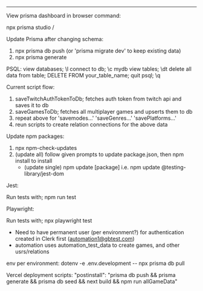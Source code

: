---

View prisma dashboard in browser command:

npx prisma studio /

Update Prisma after changing schema:

1. npx prisma db push (or 'prisma migrate dev' to keep existing data)
2. npx prisma generate

PSQL:
view databases; \l
connect to db; \c mydb
view tables; \dt
delete all data from table; DELETE FROM your_table_name;
quit psql; \q

Current script flow:

1. saveTwitchAuthTokenToDb; fetches auth token from twitch api and saves it to db
2. saveGamesToDb; fetches all multiplayer games and upserts them to db
3. repeat above for 'savemodes...' 'saveGenres...' 'savePlatforms...'
4. reun scripts to create relation connections for the above data

Update npm packages:

1. npx npm-check-updates
2. (update all) follow given prompts to update package.json, then npm install to install
   - (update single) npm update [package] i.e. npm update @testing-library/jest-dom

Jest:

Run tests with; npm run test

Playwright:

Run tests with; npx playwright test

- Need to have permanent user (per environment?) for authentication created in Clerk first (automation1@gbtest.com)
- automation uses automation_test_data to create games, and other usrs/relations

env per environment:
dotenv -e .env.development -- npx prisma db pull

Vercel deployment scripts:
"postinstall": "prisma db push && prisma generate && prisma db seed && next build && npm run allGameData"
